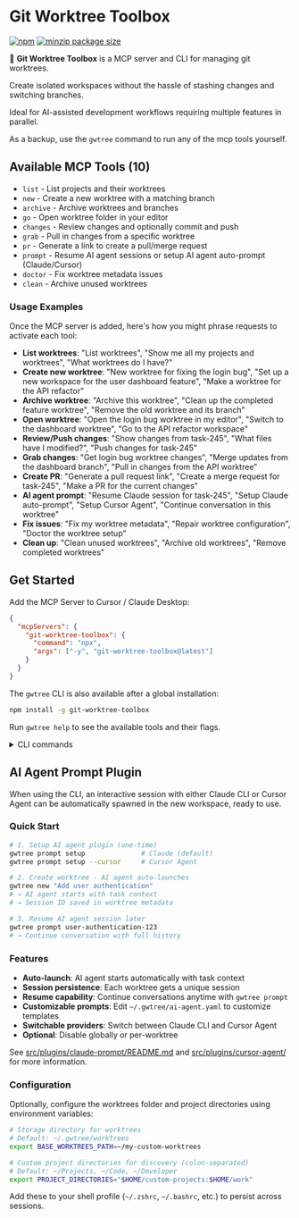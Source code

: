 # Git Worktree Toolbox

[![npm](https://img.shields.io/npm/v/git-worktree-toolbox?colorA=222222&colorB=333333)](https://www.npmjs.com/package/git-worktree-toolbox)
[![minzip package size](https://img.shields.io/bundlephobia/minzip/git-worktree-toolbox?label=minzip%20size&colorA=222222&colorB=333333)](https://bundlephobia.com/package/git-worktree-toolbox)

🌳 **Git Worktree Toolbox** is a MCP server and CLI for managing git worktrees.

Create isolated workspaces without the hassle of stashing changes and switching branches.

Ideal for AI-assisted development workflows requiring multiple features in parallel.

As a backup, use the `gwtree` command to run any of the mcp tools yourself.

## Available MCP Tools (10)

- `list` - List projects and their worktrees
- `new` - Create a new worktree with a matching branch
- `archive` - Archive worktrees and branches
- `go` - Open worktree folder in your editor
- `changes` - Review changes and optionally commit and push
- `grab` - Pull in changes from a specific worktree
- `pr` - Generate a link to create a pull/merge request
- `prompt` - Resume AI agent sessions or setup AI agent auto-prompt (Claude/Cursor)
- `doctor` - Fix worktree metadata issues
- `clean` - Archive unused worktrees

### Usage Examples

Once the MCP server is added, here's how you might phrase requests to activate each tool:

- **List worktrees**: "List worktrees", "Show me all my projects and worktrees", "What worktrees do I have?"
- **Create new worktree**: "New worktree for fixing the login bug", "Set up a new workspace for the user dashboard feature", "Make a worktree for the API refactor"
- **Archive worktree**: "Archive this worktree", "Clean up the completed feature worktree", "Remove the old worktree and its branch"
- **Open worktree**: "Open the login bug worktree in my editor", "Switch to the dashboard worktree", "Go to the API refactor workspace"
- **Review/Push changes**: "Show changes from task-245", "What files have I modified?", "Push changes for task-245"
- **Grab changes**: "Get login bug worktree changes", "Merge updates from the dashboard branch", "Pull in changes from the API worktree"
- **Create PR**: "Generate a pull request link", "Create a merge request for task-245", "Make a PR for the current changes"
- **AI agent prompt**: "Resume Claude session for task-245", "Setup Claude auto-prompt", "Setup Cursor Agent", "Continue conversation in this worktree"
- **Fix issues**: "Fix my worktree metadata", "Repair worktree configuration", "Doctor the worktree setup"
- **Clean up**: "Clean unused worktrees", "Archive old worktrees", "Remove completed worktrees"

## Get Started

Add the MCP Server to Cursor / Claude Desktop:

```json
{
  "mcpServers": {
    "git-worktree-toolbox": {
      "command": "npx",
      "args": ["-y", "git-worktree-toolbox@latest"]
    }
  }
}
```

The `gwtree` CLI is also available after a global installation:

```bash
npm install -g git-worktree-toolbox
```

Run `gwtree help` to see the available tools and their flags.

<details>
<summary>CLI commands</summary>

```bash
# List all projects with worktrees
gwtree list

# Create a new worktree with a matching branch
gwtree new "Fix login bug and flow"

# Archive current worktree (with branch removal)
gwtree archive -r

# Open current worktree and branch in editor
gwtree go

# Show the changes from all associated worktrees
gwtree changes

# Pull in changes from a specific worktree
gwtree grab fix-login-bug-1242

# Commit and push changes in a specific worktree
gwtree changes fix-login-bug-1242 -c

# Generate a link to create a pull/merge request
gwtree pr

# Fix worktree metadata issues
gwtree doctor

# Archive unused worktrees
gwtree clean

# Setup AI agent auto-prompt plugin (Claude by default)
gwtree prompt setup

# Setup with Cursor Agent instead
gwtree prompt setup --cursor

# Resume AI agent session for a worktree
gwtree prompt <worktree-id>

# Show help with advanced flag usage examples
gwtree help
```

</details>

## AI Agent Prompt Plugin

When using the CLI, an interactive session with either Claude CLI or Cursor Agent can be automatically spawned in the new workspace, ready to use.

### Quick Start

```bash
# 1. Setup AI agent plugin (one-time)
gwtree prompt setup              # Claude (default)
gwtree prompt setup --cursor     # Cursor Agent

# 2. Create worktree - AI agent auto-launches
gwtree new "Add user authentication"
# → AI agent starts with task context
# → Session ID saved in worktree metadata

# 3. Resume AI agent session later
gwtree prompt user-authentication-123
# → Continue conversation with full history
```

### Features

- **Auto-launch**: AI agent starts automatically with task context
- **Session persistence**: Each worktree gets a unique session
- **Resume capability**: Continue conversations anytime with `gwtree prompt`
- **Customizable prompts**: Edit `~/.gwtree/ai-agent.yaml` to customize templates
- **Switchable providers**: Switch between Claude CLI and Cursor Agent
- **Optional**: Disable globally or per-worktree

See [src/plugins/claude-prompt/README.md](src/plugins/claude-prompt/README.md) and [src/plugins/cursor-agent/](src/plugins/cursor-agent/) for more information.

### Configuration

Optionally, configure the worktrees folder and project directories using environment variables:

```bash
# Storage directory for worktrees
# Default: ~/.gwtree/worktrees
export BASE_WORKTREES_PATH=~/my-custom-worktrees

# Custom project directories for discovery (colon-separated)
# Default: ~/Projects, ~/Code, ~/Developer
export PROJECT_DIRECTORIES="$HOME/custom-projects:$HOME/work"
```

Add these to your shell profile (`~/.zshrc`, `~/.bashrc`, etc.) to persist across sessions.
